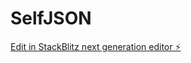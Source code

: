 # SelfJSON

[Edit in StackBlitz next generation editor ⚡️](https://stackblitz.com/~/github.com/hagopjay/SelfJSON)